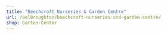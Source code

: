 ```yaml
---
title: "Beechcroft Nurseries & Garden Centre"
url: /belbroughton/beechcroft-nurseries-und-garden-centre/
shop: Garten-Center
---
```

